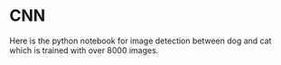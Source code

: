 # CNN
Here is the python notebook for image detection between dog and cat which is trained with over 8000 images.
